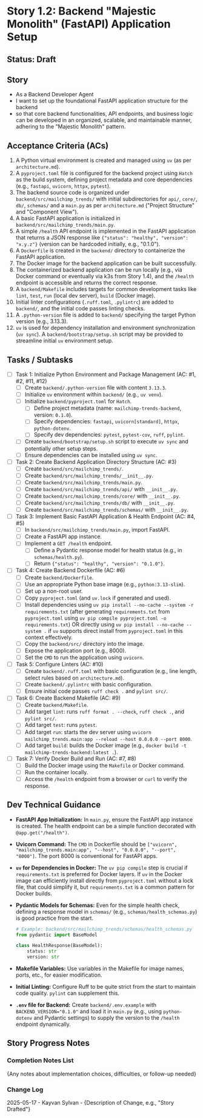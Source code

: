 # Story 1.2: Backend "Majestic Monolith" (FastAPI) Application Setup

## Status: Draft

## Story

- As a Backend Developer Agent
- I want to set up the foundational FastAPI application structure for the backend
- so that core backend functionalities, API endpoints, and business logic can be developed in an organized, scalable, and maintainable manner, adhering to the "Majestic Monolith" pattern.

## Acceptance Criteria (ACs)

1. A Python virtual environment is created and managed using `uv` (as per `architecture.md`).
2. A `pyproject.toml` file is configured for the backend project using `Hatch` as the build system, defining project metadata and core dependencies (e.g., `fastapi`, `uvicorn`, `httpx`, `pytest`).
3. The backend source code is organized under `backend/src/mailchimp_trends/` with initial subdirectories for `api/`, `core/`, `db/`, `schemas/` and a `main.py` as per `architecture.md` ("Project Structure" and "Component View").
4. A basic FastAPI application is initialized in `backend/src/mailchimp_trends/main.py`.
5. A simple `/health` API endpoint is implemented in the FastAPI application that returns a JSON response like `{"status": "healthy", "version": "x.y.z"}` (version can be hardcoded initially, e.g., "0.1.0").
6. A `Dockerfile` is created in the `backend/` directory to containerize the FastAPI application.
7. The Docker image for the backend application can be built successfully.
8. The containerized backend application can be run locally (e.g., via Docker command or eventually via k3s from Story 1.4), and the `/health` endpoint is accessible and returns the correct response.
9. A `backend/Makefile` includes targets for common development tasks like `lint`, `test`, `run` (local dev server), `build` (Docker image).
10. Initial linter configurations (`.ruff.toml`, `.pylintrc`) are added to `backend/`, and the initial code passes linting checks.
11. A `.python-version` file is added to `backend/` specifying the target Python version (e.g., 3.13.3).
12. `uv` is used for dependency installation and environment synchronization (`uv sync`). A `backend/bootstrap/setup.sh` script may be provided to streamline initial `uv` environment setup.

## Tasks / Subtasks

- [ ] Task 1: Initialize Python Environment and Package Management (AC: #1, #2, #11, #12)
  - [ ] Create `backend/.python-version` file with content `3.13.3`.
  - [ ] Initialize `uv` environment within `backend/` (e.g., `uv venv`).
  - [ ] Initialize `backend/pyproject.toml` for `Hatch`.
    - [ ] Define project metadata (name: `mailchimp-trends-backend`, version: `0.1.0`).
    - [ ] Specify dependencies: `fastapi`, `uvicorn[standard]`, `httpx`, `python-dotenv`.
    - [ ] Specify dev dependencies: `pytest`, `pytest-cov`, `ruff`, `pylint`.
  - [ ] Create `backend/bootstrap/setup.sh` script to execute `uv sync` and potentially other setup steps.
  - [ ] Ensure dependencies can be installed using `uv sync`.
- [ ] Task 2: Create Backend Application Directory Structure (AC: #3)
  - [ ] Create `backend/src/mailchimp_trends/`.
  - [ ] Create `backend/src/mailchimp_trends/__init__.py`.
  - [ ] Create `backend/src/mailchimp_trends/main.py`.
  - [ ] Create `backend/src/mailchimp_trends/api/` with `__init__.py`.
  - [ ] Create `backend/src/mailchimp_trends/core/` with `__init__.py`.
  - [ ] Create `backend/src/mailchimp_trends/db/` with `__init__.py`.
  - [ ] Create `backend/src/mailchimp_trends/schemas/` with `__init__.py`.
- [ ] Task 3: Implement Basic FastAPI Application & Health Endpoint (AC: #4, #5)
  - [ ] In `backend/src/mailchimp_trends/main.py`, import FastAPI.
  - [ ] Create a FastAPI app instance.
  - [ ] Implement a `GET /health` endpoint.
    - [ ] Define a Pydantic response model for health status (e.g., in `schemas/health.py`).
    - [ ] Return `{"status": "healthy", "version": "0.1.0"}`.
- [ ] Task 4: Create Backend Dockerfile (AC: #6)
  - [ ] Create `backend/Dockerfile`.
  - [ ] Use an appropriate Python base image (e.g., `python:3.13-slim`).
  - [ ] Set up a non-root user.
  - [ ] Copy `pyproject.toml` (and `uv.lock` if generated and used).
  - [ ] Install dependencies using `uv pip install --no-cache --system -r requirements.txt` (after generating `requirements.txt` from `pyproject.toml` using `uv pip compile pyproject.toml -o requirements.txt`) OR directly using `uv pip install --no-cache --system .` if `uv` supports direct install from `pyproject.toml` in this context effectively.
  - [ ] Copy the `backend/src/` directory into the image.
  - [ ] Expose the application port (e.g., 8000).
  - [ ] Set the `CMD` to run the application using `uvicorn`.
- [ ] Task 5: Configure Linters (AC: #10)
  - [ ] Create `backend/.ruff.toml` with basic configuration (e.g., line length, select rules based on `architecture.md`).
  - [ ] Create `backend/.pylintrc` with basic configuration.
  - [ ] Ensure initial code passes `ruff check .` and `pylint src/`.
- [ ] Task 6: Create Backend Makefile (AC: #9)
  - [ ] Create `backend/Makefile`.
  - [ ] Add target `lint`: runs `ruff format . --check`, `ruff check .`, and `pylint src/`.
  - [ ] Add target `test`: runs `pytest`.
  - [ ] Add target `run`: starts the dev server using `uvicorn mailchimp_trends.main:app --reload --host 0.0.0.0 --port 8000`.
  - [ ] Add target `build`: builds the Docker image (e.g., `docker build -t mailchimp-trends-backend:latest .`).
- [ ] Task 7: Verify Docker Build and Run (AC: #7, #8)
  - [ ] Build the Docker image using the `Makefile` or Docker command.
  - [ ] Run the container locally.
  - [ ] Access the `/health` endpoint from a browser or `curl` to verify the response.

## Dev Technical Guidance

- **FastAPI App Initialization:** In `main.py`, ensure the FastAPI app instance is created. The health endpoint can be a simple function decorated with `@app.get("/health")`.
- **Uvicorn Command:** The `CMD` in Dockerfile should be `["uvicorn", "mailchimp_trends.main:app", "--host", "0.0.0.0", "--port", "8000"]`. The port 8000 is conventional for FastAPI apps.
- **`uv` for Dependencies in Docker:** The `uv pip compile` step is crucial if `requirements.txt` is preferred for Docker layers. If `uv` in the Docker image can efficiently install directly from `pyproject.toml` without a lock file, that could simplify it, but `requirements.txt` is a common pattern for Docker builds.
- **Pydantic Models for Schemas:** Even for the simple health check, defining a response model in `schemas/` (e.g., `schemas/health_schemas.py`) is good practice from the start.

    ```python
    # Example: backend/src/mailchimp_trends/schemas/health_schemas.py
    from pydantic import BaseModel

    class HealthResponse(BaseModel):
        status: str
        version: str
    ```

- **Makefile Variables:** Use variables in the Makefile for image names, ports, etc., for easier modification.

- **Initial Linting:** Configure Ruff to be quite strict from the start to maintain code quality. `pylint` can supplement this.
- **`.env` file for Backend:** Create `backend/.env.example` with `BACKEND_VERSION="0.1.0"` and load it in `main.py` (e.g., using `python-dotenv` and Pydantic settings) to supply the version to the `/health` endpoint dynamically.

## Story Progress Notes

### Completion Notes List

{Any notes about implementation choices, difficulties, or follow-up needed}

### Change Log

2025-05-17 - Kayvan Sylvan - {Description of Change, e.g., "Story Drafted"}
